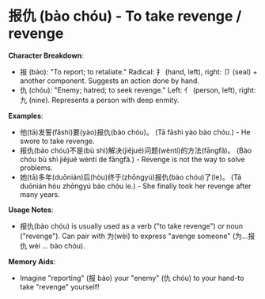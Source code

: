 # **报仇 (bào chóu) - To take revenge / revenge**

**Character Breakdown**:  
- 报 (bào): "To report; to retaliate." Radical: 扌 (hand, left), right: 卩 (seal) + another component. Suggests an action done by hand.  
- 仇 (chóu): "Enemy; hatred; to seek revenge." Left: 亻 (person, left), right: 九 (nine). Represents a person with deep enmity.

**Examples**:  
- 他(tā)发誓(fāshì)要(yào)报仇(bào chóu)。 (Tā fāshì yào bào chóu.) - He swore to take revenge.  
- 报仇(bào chóu)不是(bù shì)解决(jiějué)问题(wèntí)的方法(fāngfǎ)。 (Bào chóu bù shì jiějué wèntí de fāngfǎ.) - Revenge is not the way to solve problems.  
- 她(tā)多年(duōnián)后(hòu)终于(zhōngyú)报仇(bào chóu)了(le)。 (Tā duōnián hòu zhōngyú bào chóu le.) - She finally took her revenge after many years.

**Usage Notes**:  
- 报仇(bào chóu) is usually used as a verb ("to take revenge") or noun ("revenge"). Can pair with 为(wèi) to express "avenge someone" (为…报仇 wèi ... bào chóu).

**Memory Aids**:  
- Imagine "reporting" (报 bào) your "enemy" (仇 chóu) to your hand-to take "revenge" yourself!